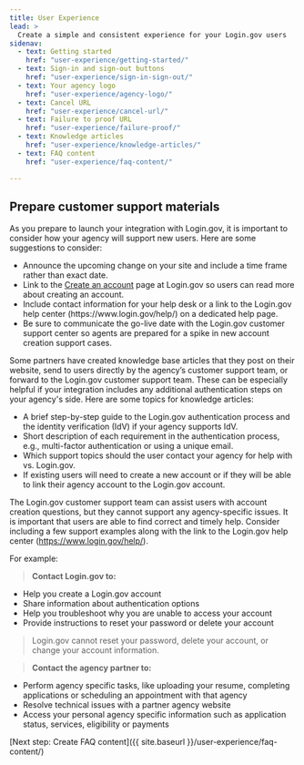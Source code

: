```yaml
---
title: User Experience
lead: >
  Create a simple and consistent experience for your Login.gov users
sidenav:
  - text: Getting started
    href: "user-experience/getting-started/"
  - text: Sign-in and sign-out buttons
    href: "user-experience/sign-in-sign-out/"
  - text: Your agency logo
    href: "user-experience/agency-logo/"
  - text: Cancel URL
    href: "user-experience/cancel-url/"
  - text: Failure to proof URL
    href: "user-experience/failure-proof/"
  - text: Knowledge articles
    href: "user-experience/knowledge-articles/"
  - text: FAQ content
    href: "user-experience/faq-content/"

---
```


## Prepare customer support materials

As you prepare to launch your integration with Login.gov, it is important to consider how your agency will support new users. Here are some suggestions to consider:

<ul>
  <li>
    Announce the upcoming change on your site and include a time frame rather than exact date.
  </li>
  <li>
    Link to the <a
    class="usa-link usa-link--external"
    rel="noreferrer"
    target="_blank"
    href="https://www.login.gov/create-an-account/"
    >Create an account</a>
    page at Login.gov so users can read more about creating an account.
  </li>
  <li>
    Include contact information for your help desk or a link to the Login.gov help center (https://www.login.gov/help/)  on a dedicated help page.
  </li>
  <li>
    Be sure to communicate the go-live date with the Login.gov customer support center so agents are prepared for a spike in new account creation support cases.
  </li>
</ul>

Some partners have created knowledge base articles that they post on their website, send to users directly by the agency’s customer support team, or forward to the Login.gov customer support team. These can be especially helpful if your integration includes any additional authentication steps on your agency's side. Here are some topics for knowledge articles:

- A brief step-by-step guide to the Login.gov authentication process and the identity verification (IdV) if your agency supports IdV.
- Short description of each requirement in the authentication process, e.g., multi-factor authentication or using a unique email.
- Which support topics should the user contact your agency for help with vs. Login.gov.
- If existing users will need to create a new account or if they will be able to link their agency account to the Login.gov account.

The Login.gov customer support team can assist users with account creation questions, but they cannot support any agency-specific issues. It is important that users are able to find correct and timely help. Consider including a few support examples along with the link to the Login.gov help center (https://www.login.gov/help/).

For example:


> **Contact Login.gov to:**
- Help you create a Login.gov account
- Share information about authentication options
- Help you troubleshoot why you are unable to access your account
- Provide instructions to reset your password or delete your account

> Login.gov cannot reset your password, delete your account, or change your account information.

> **Contact the agency partner to:**
- Perform agency specific tasks, like uploading your resume, completing applications or scheduling an appointment with that agency
- Resolve technical issues with a partner agency website
- Access your personal agency specific information such as application status, services, eligibility or payments

[Next step: Create FAQ content]({{ site.baseurl }}/user-experience/faq-content/)
